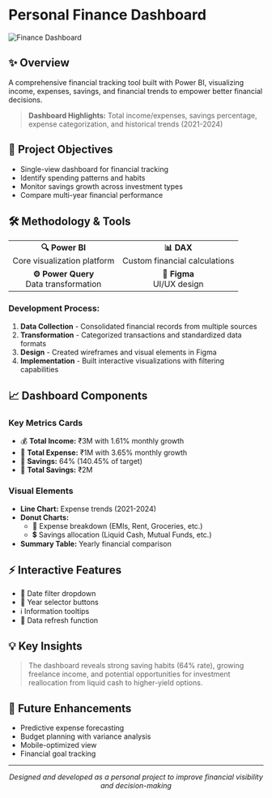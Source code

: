 # Personal Finance Dashboard

![Finance Dashboard](https://github.com/user-attachments/assets/6be658a1-ff98-4d66-8fc7-46e51cfbbb45)

## ✨ Overview

A comprehensive financial tracking tool built with Power BI, visualizing income, expenses, savings, and financial trends to empower better financial decisions.

> **Dashboard Highlights:** Total income/expenses, savings percentage, expense categorization, and historical trends (2021-2024)

## 🎯 Project Objectives

- Single-view dashboard for financial tracking
- Identify spending patterns and habits
- Monitor savings growth across investment types
- Compare multi-year financial performance

## 🛠️ Methodology & Tools

<div align="center">
  <table>
    <tr>
      <td align="center"><b>🔍 Power BI</b><br>Core visualization platform</td>
      <td align="center"><b>📊 DAX</b><br>Custom financial calculations</td>
    </tr>
    <tr>
      <td align="center"><b>⚙️ Power Query</b><br>Data transformation</td>
      <td align="center"><b>🎨 Figma</b><br>UI/UX design</td>
    </tr>
  </table>
</div>

### Development Process:
1. **Data Collection** - Consolidated financial records from multiple sources
2. **Transformation** - Categorized transactions and standardized data formats
3. **Design** - Created wireframes and visual elements in Figma
4. **Implementation** - Built interactive visualizations with filtering capabilities

## 📈 Dashboard Components

### Key Metrics Cards
- 💰 **Total Income:** ₹3M with 1.61% monthly growth
- 💸 **Total Expense:** ₹1M with 3.65% monthly growth
- 🏦 **Savings:** 64% (140.45% of target)
- 💼 **Total Savings:** ₹2M

### Visual Elements
- **Line Chart:** Expense trends (2021-2024)
- **Donut Charts:** 
  - 🧾 Expense breakdown (EMIs, Rent, Groceries, etc.)
  - 💲 Savings allocation (Liquid Cash, Mutual Funds, etc.)
- **Summary Table:** Yearly financial comparison

## ⚡ Interactive Features

- 📅 Date filter dropdown
- 🔘 Year selector buttons
- ℹ️ Information tooltips
- 🔄 Data refresh function

## 💡 Key Insights

> The dashboard reveals strong saving habits (64% rate), growing freelance income, and potential opportunities for investment reallocation from liquid cash to higher-yield options.

## 🚀 Future Enhancements

- Predictive expense forecasting
- Budget planning with variance analysis
- Mobile-optimized view
- Financial goal tracking

---

<div align="center">
  <i>Designed and developed as a personal project to improve financial visibility and decision-making</i>
</div>
